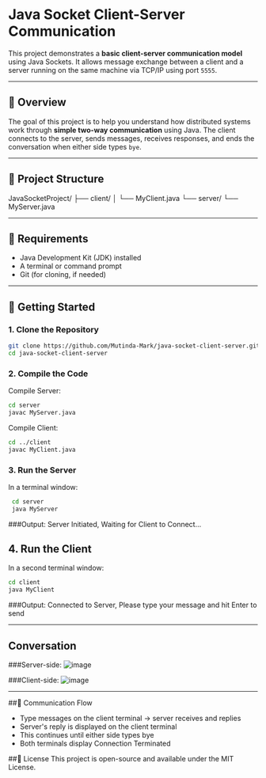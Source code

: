# Java Socket Client-Server Communication

This project demonstrates a **basic client-server communication model** using Java Sockets. It allows message exchange between a client and a server running on the same machine via TCP/IP using port `5555`.

---

## 🧠 Overview

The goal of this project is to help you understand how distributed systems work through **simple two-way communication** using Java. The client connects to the server, sends messages, receives responses, and ends the conversation when either side types `bye`.

---

## 📁 Project Structure

JavaSocketProject/
├── client/
│ └── MyClient.java
└── server/
└── MyServer.java


---

## 🔧 Requirements

- Java Development Kit (JDK) installed
- A terminal or command prompt
- Git (for cloning, if needed)

---

## 🚀 Getting Started

### 1. Clone the Repository

  ```bash
  git clone https://github.com/Mutinda-Mark/java-socket-client-server.git
  cd java-socket-client-server
```

### 2. Compile the Code
Compile Server:
  ```bash
  cd server
  javac MyServer.java
```
Compile Client:
  ```bash
  cd ../client
  javac MyClient.java
```
### 3. Run the Server
In a terminal window:
   ```bash
    cd server
    java MyServer
```
###Output:
Server Initiated, Waiting for Client to Connect...

## 4. Run the Client
In a second terminal window:
  ```bash
  cd client
  java MyClient
```
###Output:
Connected to Server, Please type your message and hit Enter to send

---

## Conversation 
###Server-side:
![image](https://github.com/user-attachments/assets/55a85fdd-a315-46cf-b0bd-73ae2ba73012)

###Client-side:
![image](https://github.com/user-attachments/assets/ccb3fab2-b0ed-4f39-bb9d-af6600fb450a)

---

##💬 Communication Flow
- Type messages on the client terminal → server receives and replies
- Server's reply is displayed on the client terminal
- This continues until either side types bye
- Both terminals display Connection Terminated

##📜 License
This project is open-source and available under the MIT License.
